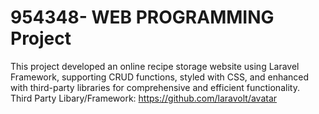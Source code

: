 # 954348- WEB PROGRAMMING Project
This project developed an online recipe storage website using Laravel Framework, supporting CRUD functions, styled with CSS, and enhanced with third-party libraries for comprehensive and efficient functionality.
<br>
Third Party Libary/Framework: https://github.com/laravolt/avatar

